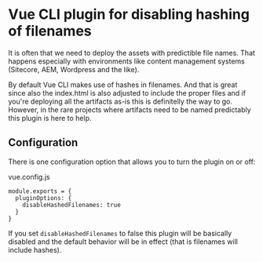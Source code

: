 # Vue CLI plugin for disabling hashing of filenames

It is often that we need to deploy the assets with predictible file names. That happens especially with environments like content management systems (Sitecore, AEM, Wordpress and the like).

By default Vue CLI makes use of hashes in filenames. And that is great since also the index.html is also adjusted to include the proper files and if you're deploying all the artifacts as-is this is definitelly the way to go. However, in the rare projects where artifacts need to be named predictably this plugin is here to help.

## Configuration

There is one configuration option that allows you to turn the plugin on or off:

vue.config.js
```
module.exports = {
  pluginOptions: {
    disableHashedFilenames: true
  }
}
```

If you set `disableHashedFilenames` to false this plugin will be basically disabled and the default behavior will be in effect (that is filenames will include hashes).
